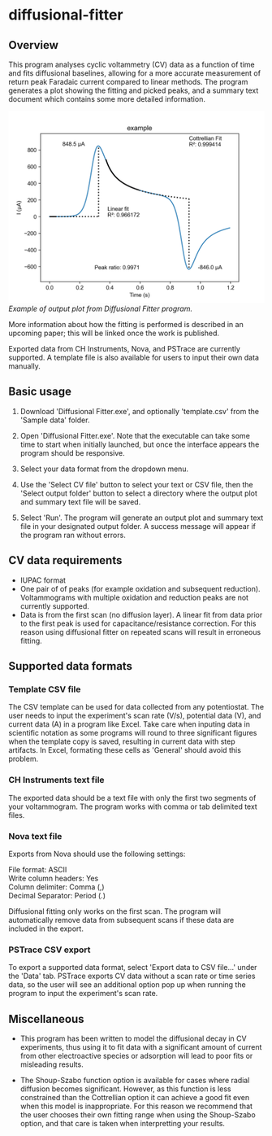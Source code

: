 # diffusional-fitter

## Overview

This program analyses cyclic voltammetry (CV) data as a function of time and fits diffusional baselines, allowing for a more accurate measurement of return peak Faradaic current compared to linear methods. The program generates a plot showing the fitting and picked peaks, and a summary text document which contains some more detailed information. 

![plot](example.png)
*Example of output plot from Diffusional Fitter program.*

More information about how the fitting is performed is described in an upcoming paper; this will be linked once the work is published.

Exported data from CH Instruments, Nova, and PSTrace are currently supported. A template file is also available for users to input their own data manually.

## Basic usage

1. Download 'Diffusional Fitter.exe', and optionally 'template.csv' from the 'Sample data' folder.

2. Open 'Diffusional Fitter.exe'. Note that the executable can take some time to start when initially launched, but once the interface appears the program should be responsive.

3. Select your data format from the dropdown menu.

4. Use the 'Select CV file' button to select your text or CSV file, then the 'Select output folder' button to select a directory where the output plot and summary text file will be saved.
  
5. Select 'Run'. The program will generate an output plot and summary text file in your designated output folder. A success message will appear if the program ran without errors. 

## CV data requirements

- IUPAC format
- One pair of of peaks (for example oxidation and subsequent reduction). Voltammograms with multiple oxidation and reduction peaks are not currently supported.
- Data is from the first scan (no diffusion layer). A linear fit from data prior to the first peak is used for capacitance/resistance correction. For this reason using diffusional fitter on repeated scans will result in erroneous fitting.

## Supported data formats
### Template CSV file
The CSV template can be used for data collected from any potentiostat. The user needs to input the experiment's scan rate (V/s), potential data (V), and current data (A) in a program like Excel. Take care when inputing data in scientific notation as some programs will round to three significant figures when the template copy is saved, resulting in current data with step artifacts. In Excel, formating these cells as 'General' should avoid this problem.

### CH Instruments text file
The exported data should be a text file with only the first two segments of your voltammogram. The program works with comma or tab delimited text files.

### Nova text file
Exports from Nova should use the following settings:  
  
File format: ASCII  
Write column headers: Yes  
Column delimiter: Comma (,)  
Decimal Separator: Period (.)  

Diffusional fitting only works on the first scan. The program will automatically remove data from subsequent scans if these data are included in the export.

### PSTrace CSV export
To export a supported data format, select 'Export data to CSV file...' under the 'Data' tab. PSTrace exports CV data without a scan rate or time series data, so the user will see an additional option pop up when running the program to input the experiment's scan rate.

## Miscellaneous

- This program has been written to model the diffusional decay in CV experiments, thus using it to fit data with a significant amount of current from other electroactive species or adsorption will lead to poor fits or misleading results.

- The Shoup-Szabo function option is available for cases where radial diffusion becomes significant. However, as this function is less constrained than the Cottrellian option it can achieve a good fit even when this model is inappropriate. For this reason we recommend that the user chooses their own fitting range when using the Shoup-Szabo option, and that care is taken when interpretting your results.
